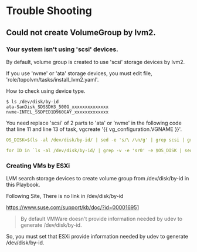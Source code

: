 # Trouble Shooting

## Could not create VolumeGroup by lvm2.

### Your system isn't using 'scsi' devices.

By default, volume group is created to use 'scsi' storage devices by lvm2.

If you use 'nvme' or 'ata' storage devices, you must edit file, 'role/topolvm/tasks/install_lvm2.yaml'.

How to check using device type.

```console
$ ls /dev/disk/by-id
ata-SanDisk_SDSSDH3_500G_xxxxxxxxxxxxxx
nvme-INTEL_SSDPED1D960GAY_xxxxxxxxxxxxx
```

You need replace 'scsi' of 2 parts to 'ata' or 'nvme' in the following code that line 11 and line 13 of task, vgcreate '{{ vg_configuration.VGNAME }}'. 

```yaml
OS_DISK=$(ls -al /dev/disk/by-id/ | sed -e 's/\ /\n/g' | grep scsi | grep .*-part. | sed -n 1P | sed -e 's/\-part.//g')

for ID in `ls -al /dev/disk/by-id/ | grep -v -e 'sr0' -e $OS_DISK | sed -e 's/\ /\n/g' | grep 'scsi'`
```

### Creating VMs by ESXi

LVM search storage devices to create volume group from /dev/disk/by-id in this Playbook.

Following Site, There is no link in /dev/disk/by-id

https://www.suse.com/support/kb/doc/?id=000016951

> By default VMWare doesn't provide information needed by udev to generate /dev/disk/by-id.

So, you must set that ESXi provide information needed by udev to generate /dev/disk/by-id.

